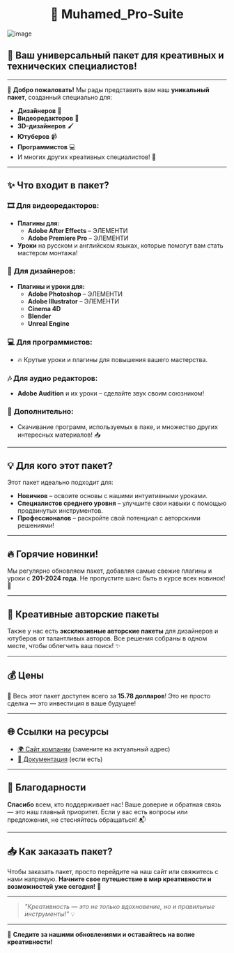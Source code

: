<h1 align="center"> 🎨 Muhamed_Pro-Suite </h1>

![image](https://github.com/AndreMuhamed/Plug-photo/ШабкаМухамедаcopyRU.jpg)

## 🌟 Ваш универсальный пакет для креативных и технических специалистов!

---

👋 **Добро пожаловать!** Мы рады представить вам наш **уникальный пакет**, созданный специально для:
- **Дизайнеров** 🎨
- **Видеоредакторов** 🎥
- **3D-дизайнеров** 🖌️
- **Ютуберов** 📹
- **Программистов** 💻
- И многих других креативных специалистов! 🚀

---

## ✨ **Что входит в пакет?**

### 🎞️ **Для видеоредакторов:**
- **Плагины для:**
  - **Adobe After Effects** – ЭЛЕМЕНТИ
  - **Adobe Premiere Pro** – ЭЛЕМЕНТИ
- **Уроки** на русском и английском языках, которые помогут вам стать мастером монтажа!

### 🎨 **Для дизайнеров:**
- **Плагины и уроки для:**
  - **Adobe Photoshop** – ЭЛЕМЕНТИ
  - **Adobe Illustrator** – ЭЛЕМЕНТИ
  - **Cinema 4D**
  - **Blender**
  - **Unreal Engine**

### 💻 **Для программистов:**
- 🔥 Крутые уроки и плагины для повышения вашего мастерства.

### 🎶 **Для аудио редакторов:**
- **Adobe Audition** и их уроки – сделайте звук своим союзником!

### 💼 **Дополнительно:**
- Скачивание программ, используемых в паке, и множество других интересных материалов! 📥

---

## 💡 **Для кого этот пакет?**
Этот пакет идеально подходит для:
- **Новичков** – освоите основы с нашими интуитивными уроками.
- **Специалистов среднего уровня** – улучшите свои навыки с помощью продвинутых инструментов.
- **Профессионалов** – раскройте свой потенциал с авторскими решениями!

---

## 🔥 **Горячие новинки!**
Мы регулярно обновляем пакет, добавляя самые свежие плагины и уроки с **201-2024 года**. Не пропустите шанс быть в курсе всех новинок! 🌟

---

## 🎉 **Креативные авторские пакеты**
Также у нас есть **эксклюзивные авторские пакеты** для дизайнеров и ютуберов от талантливых авторов. Все решения собраны в одном месте, чтобы облегчить ваш поиск! ✨

---

## 💰 **Цены**
🤑 Весь этот пакет доступен всего за **15.78 долларов**! Это не просто сделка — это инвестиция в ваше будущее!

---

## 🌐 **Ссылки на ресурсы**
- [🌍 Сайт компании](https://yourwebsite.com) (замените на актуальный адрес)
- [📖 Документация](https://yourdocumentationlink.com) (если есть)

---

## 🙏 **Благодарности**
**Спасибо** всем, кто поддерживает нас! Ваше доверие и обратная связь — это наш главный приоритет. Если у вас есть вопросы или предложения, не стесняйтесь обращаться! 📬

---

## 📥 **Как заказать пакет?**
Чтобы заказать пакет, просто перейдите на наш сайт или свяжитесь с нами напрямую. **Начните свое путешествие в мир креативности и возможностей уже сегодня!** 🌈

---

> *"Креативность — это не только вдохновение, но и правильные инструменты!"* 💡

---

🌟 **Следите за нашими обновлениями и оставайтесь на волне креативности!**
